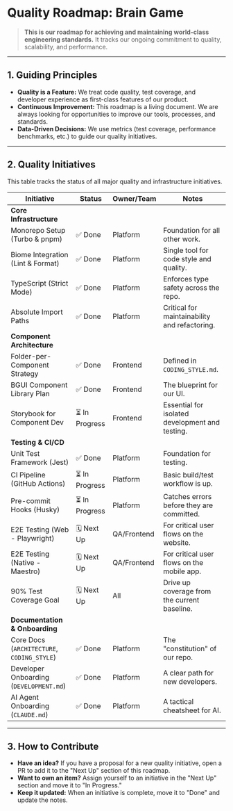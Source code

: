 # Quality Roadmap: Brain Game

> **This is our roadmap for achieving and maintaining world-class engineering standards.** It tracks our ongoing commitment to quality, scalability, and performance.

---

## 1. Guiding Principles
- **Quality is a Feature:** We treat code quality, test coverage, and developer experience as first-class features of our product.
- **Continuous Improvement:** This roadmap is a living document. We are always looking for opportunities to improve our tools, processes, and standards.
- **Data-Driven Decisions:** We use metrics (test coverage, performance benchmarks, etc.) to guide our quality initiatives.

---

## 2. Quality Initiatives
This table tracks the status of all major quality and infrastructure initiatives.

| Initiative | Status | Owner/Team | Notes |
|---|---|---|---|
| **Core Infrastructure** | | | |
| Monorepo Setup (Turbo & pnpm) | ✅ Done | Platform | Foundation for all other work. |
| Biome Integration (Lint & Format) | ✅ Done | Platform | Single tool for code style and quality. |
| TypeScript (Strict Mode) | ✅ Done | Platform | Enforces type safety across the repo. |
| Absolute Import Paths | ✅ Done | Platform | Critical for maintainability and refactoring. |
| **Component Architecture** | | | |
| Folder-per-Component Strategy | ✅ Done | Frontend | Defined in `CODING_STYLE.md`. |
| BGUI Component Library Plan | ✅ Done | Frontend | The blueprint for our UI. |
| Storybook for Component Dev | ⏳ In Progress | Frontend | Essential for isolated development and testing. |
| **Testing & CI/CD** | | | |
| Unit Test Framework (Jest) | ✅ Done | Platform | Foundation for testing. |
| CI Pipeline (GitHub Actions) | ⏳ In Progress | Platform | Basic build/test workflow is up. |
| Pre-commit Hooks (Husky) | ⏳ In Progress | Platform | Catches errors before they are committed. |
| E2E Testing (Web - Playwright) | 🗓️ Next Up | QA/Frontend | For critical user flows on the website. |
| E2E Testing (Native - Maestro) | 🗓️ Next Up | QA/Frontend | For critical user flows on the mobile app. |
| 90% Test Coverage Goal | 🗓️ Next Up | All | Drive up coverage from the current baseline. |
| **Documentation & Onboarding** | | | |
| Core Docs (`ARCHITECTURE`, `CODING_STYLE`) | ✅ Done | Platform | The "constitution" of our repo. |
| Developer Onboarding (`DEVELOPMENT.md`) | ✅ Done | Platform | A clear path for new developers. |
| AI Agent Onboarding (`CLAUDE.md`) | ✅ Done | Platform | A tactical cheatsheet for AI. |

---

## 3. How to Contribute
- **Have an idea?** If you have a proposal for a new quality initiative, open a PR to add it to the "Next Up" section of this roadmap.
- **Want to own an item?** Assign yourself to an initiative in the "Next Up" section and move it to "In Progress."
- **Keep it updated:** When an initiative is complete, move it to "Done" and update the notes.